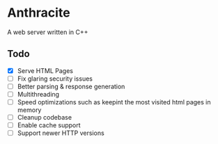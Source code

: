 # Anthracite
A web server written in C++

## Todo
- [x] Serve HTML Pages
- [ ] Fix glaring security issues 
- [ ] Better parsing & response generation 
- [ ] Multithreading 
- [ ] Speed optimizations such as keepint the most visited html pages in memory 
- [ ] Cleanup codebase 
- [ ] Enable cache support 
- [ ] Support newer HTTP versions 
